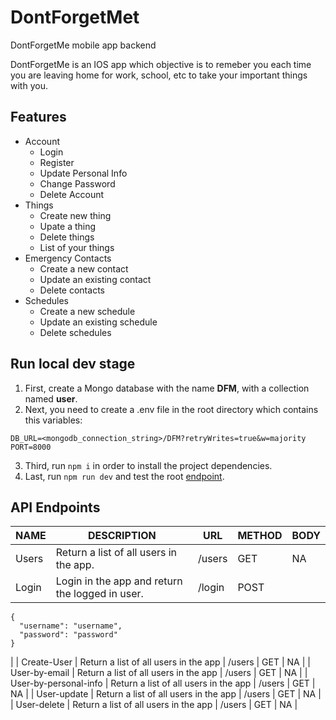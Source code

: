 # DontForgetMet
DontForgetMe mobile app backend

DontForgetMe is an IOS app which objective is to remeber you each time you are leaving home for work, school, etc to take your important things with you.
## Features
* Account
  * Login
  * Register
  * Update Personal Info
  * Change Password
  * Delete Account
* Things
  * Create new thing
  * Upate a thing
  * Delete things
  * List of your things
* Emergency Contacts
  * Create a new contact
  * Update an existing contact
  * Delete contacts
* Schedules
  * Create a new schedule
  * Update an existing schedule
  * Delete schedules
## Run local dev stage
1. First, create a Mongo database with the name **DFM**, with a collection named **user**.
2. Next, you need to create a .env file in the root directory which contains this variables:
```
DB_URL=<mongodb_connection_string>/DFM?retryWrites=true&w=majority
PORT=8000
```
3. Third, run `npm i` in order to install the project dependencies.
4. Last, run `npm run dev` and test the root [endpoint](http://localhost:8000/).

## API Endpoints
| NAME                  | DESCRIPTION                           | URL    | METHOD | BODY |
| --------------------- | ------------------------------------- | ------ | ------ | ---- |
| Users                 | Return a list of all users in the app. | /users | GET    | NA   |
| Login                 | Login in the app and return the logged in user. | /login | POST    | 
```
{
  "username": "username",
  "password": "password"
}
```
|
| Create-User           | Return a list of all users in the app | /users | GET    | NA   |
| User-by-email         | Return a list of all users in the app | /users | GET    | NA   |
| User-by-personal-info | Return a list of all users in the app | /users | GET    | NA   |
| User-update           | Return a list of all users in the app | /users | GET    | NA   |
| User-delete           | Return a list of all users in the app | /users | GET    | NA   |
